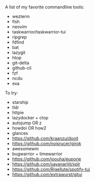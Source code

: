 A list of my favorite commandline tools:
 - wezterm
 - fish
 - neovim
 - taskwarrior/taskwarrior-tui
 - ripgrep
 - fdfind
 - bat
 - lazygit
 - htop
 - git-delta
 - github-cli
 - fzf
 - ncdu
 - exa


To try:
 - starship
 - tldr
 - httpie
 - lazydocker + ctop
 - autojump OR z
 - howdoi OR how2
 - glances
 - https://github.com/kraanzu/dooit
 - https://github.com/noisrucer/girok
 - awesomewm
 - bugwarrior + timewarrior
 - https://github.com/joouha/euporie
 - https://github.com/sayanarijit/xplr
 - https://github.com/Rigellute/spotify-tui
 - https://github.com/extrawurst/gitui
